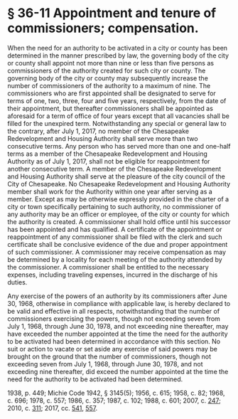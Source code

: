 # § 36-11 Appointment and tenure of commissioners; compensation.

<p>When the need for an authority to be activated in a city or county has been determined in the manner prescribed by law, the governing body of the city or county shall appoint not more than nine or less than five persons as commissioners of the authority created for such city or county. The governing body of the city or county may subsequently increase the number of commissioners of the authority to a maximum of nine. The commissioners who are first appointed shall be designated to serve for terms of one, two, three, four and five years, respectively, from the date of their appointment, but thereafter commissioners shall be appointed as aforesaid for a term of office of four years except that all vacancies shall be filled for the unexpired term. Notwithstanding any special or general law to the contrary, after July 1, 2017, no member of the Chesapeake Redevelopment and Housing Authority shall serve more than two consecutive terms. Any person who has served more than one and one-half terms as a member of the Chesapeake Redevelopment and Housing Authority as of July 1, 2017, shall not be eligible for reappointment for another consecutive term. A member of the Chesapeake Redevelopment and Housing Authority shall serve at the pleasure of the city council of the City of Chesapeake. No Chesapeake Redevelopment and Housing Authority member shall work for the Authority within one year after serving as a member. Except as may be otherwise expressly provided in the charter of a city or town specifically pertaining to such authority, no commissioner of any authority may be an officer or employee, of the city or county for which the authority is created. A commissioner shall hold office until his successor has been appointed and has qualified. A certificate of the appointment or reappointment of any commissioner shall be filed with the clerk and such certificate shall be conclusive evidence of the due and proper appointment of such commissioner. A commissioner may receive compensation as may be determined by a locality for each meeting of the authority attended by the commissioner. A commissioner shall be entitled to the necessary expenses, including traveling expenses, incurred in the discharge of his duties.</p><p>Any exercise of the powers of an authority by its commissioners after June 30, 1968, otherwise in compliance with applicable law, is hereby declared to be valid and effective in all respects, notwithstanding that the number of commissioners exercising the powers, though not exceeding seven from July 1, 1968, through June 30, 1978, and not exceeding nine thereafter, may have exceeded the number appointed at the time the need for the authority to be activated had been determined in accordance with this section. No suit or action to vacate or set aside any exercise of said powers may be brought on the ground that the number of commissioners, though not exceeding seven from July 1, 1968, through June 30, 1978, and not exceeding nine thereafter, did exceed the number appointed at the time the need for the authority to be activated had been determined.</p><p>1938, p. 449; Michie Code 1942, § 3145(5); 1956, c. 615; 1958, c. 82; 1968, c. 696; 1978, c. 557; 1986, c. 357; 1987, c. 102; 1988, c. 601; 2007, c. <a href='http://lis.virginia.gov/cgi-bin/legp604.exe?071+ful+CHAP0247'>247</a>; 2010, c. <a href='http://lis.virginia.gov/cgi-bin/legp604.exe?101+ful+CHAP0311'>311</a>; 2017, cc. <a href='http://lis.virginia.gov/cgi-bin/legp604.exe?171+ful+CHAP0541'>541</a>, <a href='http://lis.virginia.gov/cgi-bin/legp604.exe?171+ful+CHAP0557'>557</a>.</p>